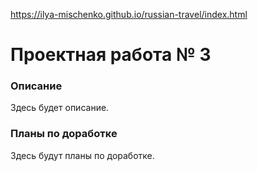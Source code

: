https://ilya-mischenko.github.io/russian-travel/index.html

# Проектная работа № 3

### Описание
Здесь будет описание.

### Планы по доработке
Здесь будут планы по доработке.
